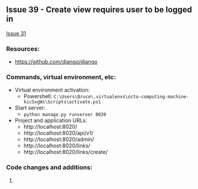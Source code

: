 ## Issue 39 - Create view requires user to be logged in
[Issue 31](https://github.com/jperez0917/octo-computing-machine/issues/31)

### Resources:

* https://github.com/django/django

### Commands, virtual environment, etc:

* Virtual environment activation:
    * Powershell: `C:\Users\Bruce\.virtualenvs\octo-computing-machine-kicSxgWi\Scripts\activate.ps1`
* Start server:
    * `python manage.py runserver 8020`
* Project and application URLs:
    * http://localhost:8020/
    * http://localhost:8020/api/v1/
    * http://localhost:8020/admin/
    * http://localhost:8020/links/
    * http://localhost:8020/links/create/

### Code changes and additions:

1. 